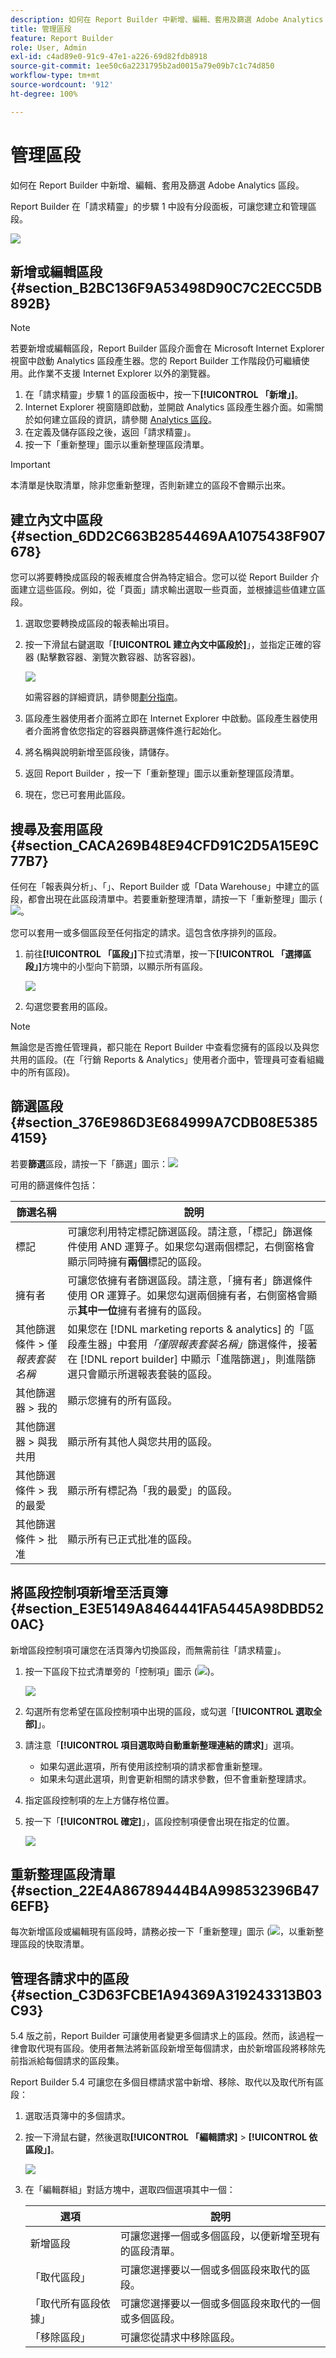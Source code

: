 ```yaml
---
description: 如何在 Report Builder 中新增、編輯、套用及篩選 Adobe Analytics 區段。
title: 管理區段
feature: Report Builder
role: User, Admin
exl-id: c4ad89e0-91c9-47e1-a226-69d82fdb8918
source-git-commit: 1ee50c6a2231795b2ad0015a79e09b7c1c74d850
workflow-type: tm+mt
source-wordcount: '912'
ht-degree: 100%

---
```


# 管理區段

如何在 Report Builder 中新增、編輯、套用及篩選 Adobe Analytics 區段。

Report Builder 在「請求精靈」的步驟 1 中設有分段面板，可讓您建立和管理區段。

![](assets/seg_dialog.png)

## 新增或編輯區段 {#section_B2BC136F9A53498D90C7C2ECC5DB892B}

>[!NOTE]
>
>若要新增或編輯區段，Report Builder 區段介面會在 Microsoft Internet Explorer 視窗中啟動 Analytics 區段產生器。您的 Report Builder 工作階段仍可繼續使用。此作業不支援 Internet Explorer 以外的瀏覽器。

1. 在「請求精靈」步驟 1 的區段面板中，按一下&#x200B;**[!UICONTROL 「新增」]**。
1. Internet Explorer 視窗隨即啟動，並開啟 Analytics 區段產生器介面。如需關於如何建立區段的資訊，請參閱 [Analytics 區段](https://experienceleague.adobe.com/docs/analytics/components/segmentation/seg-home.html?lang=zh-Hant)。
1. 在定義及儲存區段之後，返回「請求精靈」。
1. 按一下「重新整理」圖示以重新整理區段清單。

>[!IMPORTANT]
>
>本清單是快取清單，除非您重新整理，否則新建立的區段不會顯示出來。

## 建立內文中區段 {#section_6DD2C663B2854469AA1075438F907678}

您可以將要轉換成區段的報表維度合併為特定組合。您可以從 Report Builder 介面建立這些區段。例如，從「頁面」請求輸出選取一些頁面，並根據這些值建立區段。

1. 選取您要轉換成區段的報表輸出項目。
1. 按一下滑鼠右鍵選取「**[!UICONTROL 建立內文中區段於]**」，並指定正確的容器 (點擊數容器、瀏覽次數容器、訪客容器)。

   ![](assets/seg_in_context.png)

   如需容器的詳細資訊，請參閱[劃分指南](https://experienceleague.adobe.com/docs/analytics/components/segmentation/seg-home.html)。

1. 區段產生器使用者介面將立即在 Internet Explorer 中啟動。區段產生器使用者介面將會依您指定的容器與篩選條件進行起始化。
1. 將名稱與說明新增至區段後，請儲存。
1. 返回 Report Builder ，按一下「重新整理」圖示以重新整理區段清單。
1. 現在，您已可套用此區段。

## 搜尋及套用區段 {#section_CACA269B48E94CFD91C2D5A15E9C77B7}

任何在「報表與分析」、「」、Report Builder 或「Data Warehouse」中建立的區段，都會出現在此區段清單中。若要重新整理清單，請按一下「重新整理」圖示 (![](assets/refresh_icon.png)。

您可以套用一或多個區段至任何指定的請求。這包含依序排列的區段。

1. 前往&#x200B;**[!UICONTROL 「區段」]**&#x200B;下拉式清單，按一下&#x200B;**[!UICONTROL 「選擇區段」]**&#x200B;方塊中的小型向下箭頭，以顯示所有區段。

   ![](assets/seg_list.png)

1. 勾選您要套用的區段。

>[!NOTE]
>
> 無論您是否擔任管理員，都只能在 Report Builder 中查看您擁有的區段以及與您共用的區段。(在「行銷 Reports &amp; Analytics」使用者介面中，管理員可查看組織中的所有區段)。

## 篩選區段 {#section_376E986D3E684999A7CDB08E53854159}

若要&#x200B;**篩選**&#x200B;區段，請按一下「篩選」圖示：![](assets/segment_filter.png)

可用的篩選條件包括：

| 篩選名稱 | 說明 |
|---|---|
| 標記 | 可讓您利用特定標記篩選區段。請注意，「標記」篩選條件使用 AND 運算子。如果您勾選兩個標記，右側窗格會顯示同時擁有&#x200B;**兩個**&#x200B;標記的區段。 |
| 擁有者 | 可讓您依擁有者篩選區段。請注意，「擁有者」篩選條件使用 OR 運算子。如果您勾選兩個擁有者，右側窗格會顯示&#x200B;**其中一位**&#x200B;擁有者擁有的區段。 |
| 其他篩選條件 > 僅&#x200B;*報表套裝名稱* | 如果您在 [!DNL marketing reports & analytics] 的「區段產生器」中套用&#x200B;*「僅限報表套裝名稱」*&#x200B;篩選條件，接著在 [!DNL report builder] 中顯示「進階篩選」，則進階篩選只會顯示所選報表套裝的區段。 |
| 其他篩選器 > 我的 | 顯示您擁有的所有區段。 |
| 其他篩選器 > 與我共用 | 顯示所有其他人與您共用的區段。 |
| 其他篩選條件 > 我的最愛 | 顯示所有標記為「我的最愛」的區段。 |
| 其他篩選條件 > 批准 | 顯示所有已正式批准的區段。 |

## 將區段控制項新增至活頁簿 {#section_E3E5149A8464441FA5445A98DBD520AC}

新增區段控制項可讓您在活頁簿內切換區段，而無需前往「請求精靈」。

1. 按一下區段下拉式清單旁的「控制項」圖示 (![](assets/control_icon.png))。

   ![](assets/seg_control.png)

1. 勾選所有您希望在區段控制項中出現的區段，或勾選「**[!UICONTROL 選取全部]**」。
1. 請注意「**[!UICONTROL 項目選取時自動重新整理連結的請求]**」選項。

   * 如果勾選此選項，所有使用該控制項的請求都會重新整理。
   * 如果未勾選此選項，則會更新相關的請求參數，但不會重新整理請求。

1. 指定區段控制項的左上方儲存格位置。
1. 按一下「**[!UICONTROL 確定]**」，區段控制項便會出現在指定的位置。

   ![](assets/seg_control2.png)

## 重新整理區段清單 {#section_22E4A86789444B4A998532396B476EFB}

每次新增區段或編輯現有區段時，請務必按一下「重新整理」圖示 (![](assets/refresh_icon.png)，以重新整理區段的快取清單。

## 管理各請求中的區段 {#section_C3D63FCBE1A94369A319243313B03C93}

5.4 版之前，Report Builder 可讓使用者變更多個請求上的區段。然而，該過程一律會取代現有區段。使用者無法將新區段新增至每個請求，由於新增區段將移除先前指派給每個請求的區段集。

Report Builder 5.4 可讓您在多個目標請求當中新增、移除、取代以及取代所有區段：

1. 選取活頁簿中的多個請求。
1. 按一下滑鼠右鍵，然後選取&#x200B;**[!UICONTROL 「編輯請求]** > **[!UICONTROL 依區段」]**。

   ![](assets/edit_by_segment.png)

1. 在「編輯群組」對話方塊中，選取四個選項其中一個：

   | 選項 | 說明 |
   |---|---|
   | 新增區段 | 可讓您選擇一個或多個區段，以便新增至現有的區段清單。 |
   | 「取代區段」 | 可讓您選擇要以一個或多個區段來取代的區段。 |
   | 「取代所有區段依據」 | 可讓您選擇要以一個或多個區段來取代的一個或多個區段。 |
   | 「移除區段」 | 可讓您從請求中移除區段。 |
